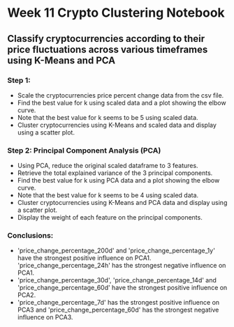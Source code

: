 # Week 11 Crypto Clustering Notebook

## Classify cryptocurrencies according to their price fluctuations across various timeframes using K-Means and PCA

### Step 1:
* Scale the cryptocurrencies price percent change data from the csv file.
* Find the best value for k using scaled data and a plot showing the elbow curve.
* Note that the best value for k seems to be 5 using scaled data.
* Cluster cryptocurrencies using K-Means and scaled data and display using a scatter plot.

### Step 2: Principal Component Analysis (PCA)
* Using PCA, reduce the original scaled dataframe to 3 features.
* Retrieve the total explained variance of the 3 principal components.
* Find the best value for k using PCA data and a plot showing the elbow curve.
* Note that the best value for k seems to be 4 using scaled data.
* Cluster cryptocurrencies using K-Means and PCA data and display using a scatter plot.
* Display the weight of each feature on the principal components.

### Conclusions:
* 'price_change_percentage_200d' and 'price_change_percentage_1y' have the strongest positive influence on PCA1. 'price_change_percentage_24h' has the strongest negative influence on PCA1.
* 'price_change_percentage_30d', 'price_change_percentage_14d' and 'price_change_percentage_60d' have the strongest positive influence on PCA2.
* 'price_change_percentage_7d' has the strongest positive influence on PCA3 and 'price_change_percentage_60d' has the strongest negative influence on PCA3.